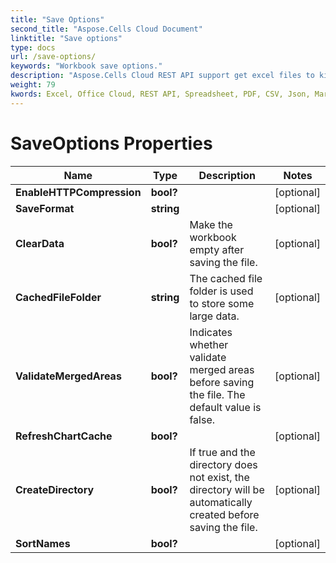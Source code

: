 ```yaml
---
title: "Save Options"
second_title: "Aspose.Cells Cloud Document"
linktitle: "Save options"
type: docs
url: /save-options/
keywords: "Workbook save options."
description: "Aspose.Cells Cloud REST API support get excel files to kinds of format files. SDK support kinds of development languages. They include Android, C#, Go, Java, NodeJS, Perl, PHP, Python, Ruby, and swift."
weight: 79
kwords: Excel, Office Cloud, REST API, Spreadsheet, PDF, CSV, Json, Markdwon, Save Options
---
```


# SaveOptions Properties

Name | Type | Description | Notes
------------ | ------------- | ------------- | -------------
**EnableHTTPCompression** | **bool?** |  | [optional] 
**SaveFormat** | **string** |  | [optional] 
**ClearData** | **bool?** | Make the workbook empty after saving the file. | [optional] 
**CachedFileFolder** | **string** | The cached file folder is used to store some large data. | [optional] 
**ValidateMergedAreas** | **bool?** | Indicates whether validate merged areas before saving the file. The default value is false.              | [optional] 
**RefreshChartCache** | **bool?** |  | [optional] 
**CreateDirectory** | **bool?** | If true and the directory does not exist, the directory will be automatically created before saving the file.              | [optional] 
**SortNames** | **bool?** |  | [optional] 
